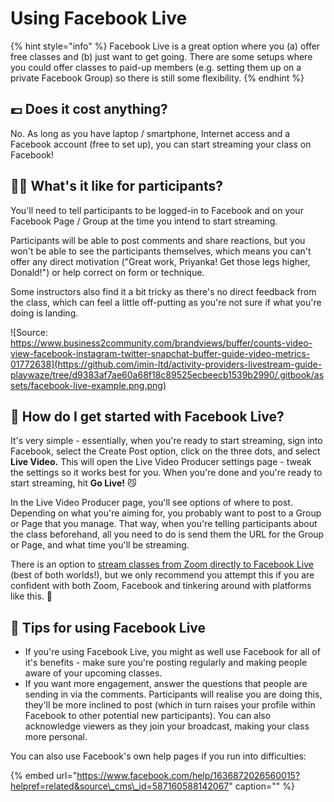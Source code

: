 # Using Facebook Live

{% hint style="info" %}
Facebook Live is a great option where you \(a\) offer free classes and \(b\) just want to get going. There are some setups where you could offer classes to paid-up members \(e.g. setting them up on a private Facebook Group\) so there is still some flexibility.
{% endhint %}

## 💷 Does it cost anything?

No. As long as you have laptop / smartphone, Internet access and a Facebook account \(free to set up\), you can start streaming your class on Facebook!

## 🙆‍♀️ What's it like for participants?

You'll need to tell participants to be logged-in to Facebook and on your Facebook Page / Group at the time you intend to start streaming.

Participants will be able to post comments and share reactions, but you won't be able to see the participants themselves, which means you can't offer any direct motivation \("Great work, Priyanka! Get those legs higher, Donald!"\) or help correct on form or technique.

Some instructors also find it a bit tricky as there's no direct feedback from the class, which can feel a little off-putting as you're not sure if what you're doing is landing.

![Source: https://www.business2community.com/brandviews/buffer/counts-video-view-facebook-instagram-twitter-snapchat-buffer-guide-video-metrics-01772638](https://github.com/imin-ltd/activity-providers-livestream-guide-playwaze/tree/d9383af7ae60a68f18c89525ecbeecb1539b2990/.gitbook/assets/facebook-live-example.png.png)

## 🎲 How do I get started with Facebook Live?

It's very simple - essentially, when you're ready to start streaming, sign into Facebook, select the Create Post option, click on the three dots, and select **Live Video.** This will open the Live Video Producer settings page - tweak the settings so it works best for you. When you're done and you're ready to start streaming, hit **Go Live!** 😼

In the Live Video Producer page, you'll see options of where to post. Depending on what you're aiming for, you probably want to post to a Group or Page that you manage. That way, when you're telling participants about the class beforehand, all you need to do is send them the URL for the Group or Page, and what time you'll be streaming.

There is an option to [stream classes from Zoom directly to Facebook Live](https://support.zoom.us/hc/en-us/articles/115000350406-Streaming-a-Meeting-or-Webinar-on-Facebook-Live) \(best of both worlds!\), but we only recommend you attempt this if you are confident with both Zoom, Facebook and tinkering around with platforms like this. 🤖

## 🎯 **Tips for using Facebook Live**

* If you're using Facebook Live, you might as well use Facebook for all of it's benefits - make sure you're posting regularly and making people aware of your upcoming classes. 
* If you want more engagement, answer the questions that people are sending in via the comments. Participants will realise you are doing this, they'll be more inclined to post \(which in turn raises your profile within Facebook to other potential new participants\). You can also acknowledge viewers as they join your broadcast, making your class more personal.

You can also use Facebook's own help pages if you run into difficulties:

{% embed url="https://www.facebook.com/help/1636872026560015?helpref=related&source\_cms\_id=587160588142067" caption="" %}

